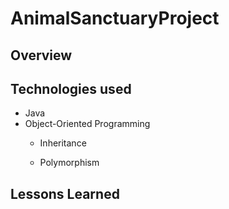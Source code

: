 # AnimalSanctuaryProject

## Overview



## Technologies used

- Java
- Object-Oriented Programming
	- Inheritance
	
	- Polymorphism
	
## Lessons Learned